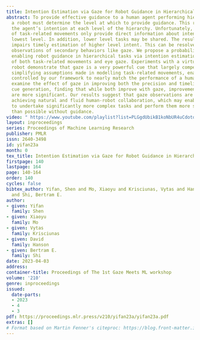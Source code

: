 ```yaml
---
title: Intention Estimation via Gaze for Robot Guidance in Hierarchical Tasks
abstract: To provide effective guidance to a human agent performing hierarchical tasks,
  a robot must determine the level at which to provide guidance. This relies on estimating
  the agent’s intention at each level of the hierarchy. Unfortunately, observations
  of task-related movements only provide direct information about intention at the
  lowest level. In addition, lower level tasks may be shared. The resulting ambiguity
  impairs timely estimation of higher level intent. This can be resolved by incorporating
  observations of secondary behaviors like gaze. We propose a probabilistic framework
  enabling robot guidance in hierarchical tasks via intention estimation from observations
  of both task-related movements and eye gaze. Experiments with a virtual humanoid
  robot demonstrate that gaze is a very powerful cue that largely compensates for
  simplifying assumptions made in modelling task-related movements, enabling a robot
  controlled by our framework to nearly match the performance of a human wizard. We
  examine the effect of gaze in improving both the precision and timeliness of guidance
  cue generation, finding that while both improve with gaze, improvements in timeliness
  are more significant. Our results suggest that gaze observations are critical in
  achieving natural and fluid human-robot collaboration, which may enable human agents
  to undertake significantly more complex tasks and perform them more safely and effectively,
  than possible without guidance.
video: " https://www.youtube.com/playlist?list=PLGgdUbikB1koNbUR4uCdotoXTQ4mR9uzm"
layout: inproceedings
series: Proceedings of Machine Learning Research
publisher: PMLR
issn: 2640-3498
id: yifan23a
month: 0
tex_title: Intention Estimation via Gaze for Robot Guidance in Hierarchical Tasks
firstpage: 140
lastpage: 164
page: 140-164
order: 140
cycles: false
bibtex_author: Yifan, Shen and Mo, Xiaoyu and Krisciunas, Vytas and Hanson, David
  and Shi, Bertram E.
author:
- given: Yifan
  family: Shen
- given: Xiaoyu
  family: Mo
- given: Vytas
  family: Krisciunas
- given: David
  family: Hanson
- given: Bertram E.
  family: Shi
date: 2023-04-03
address:
container-title: Proceedings of The 1st Gaze Meets ML workshop
volume: '210'
genre: inproceedings
issued:
  date-parts:
  - 2023
  - 4
  - 3
pdf: https://proceedings.mlr.press/v210/yifan23a/yifan23a.pdf
extras: []
# Format based on Martin Fenner's citeproc: https://blog.front-matter.io/posts/citeproc-yaml-for-bibliographies/
---
```

